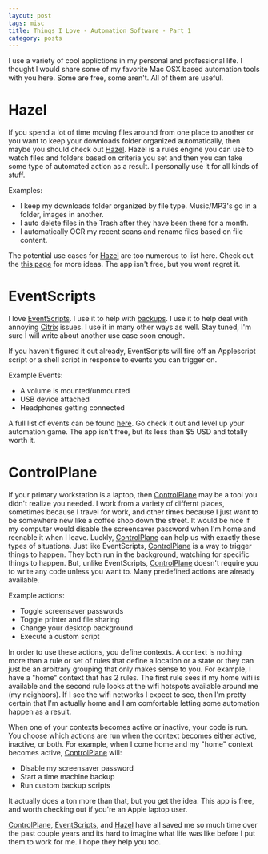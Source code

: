 ```yaml
---
layout: post
tags: misc 
title: Things I Love - Automation Software - Part 1 
category: posts
---
```


I use a variety of cool applictions in my personal and professional life.  I thought I would share some of my favorite Mac OSX based automation tools with you here.  Some are free, some aren't.  All of them are useful.


# Hazel

If you spend a lot of time moving files around from one place to another or you want to keep your downloads folder organized automatically, then maybe you should check out [Hazel](http://www.noodlesoft.com/hazel.php).  Hazel is a rules engine you can use to watch files and folders based on criteria you set and then you can take some type of automated action as a result. I personally use it for all kinds of stuff.

Examples:

* I keep my downloads folder organized by file type.  Music/MP3's go in a folder, images in another.
* I auto delete files in the Trash after they have been there for a month.
* I automatically OCR my recent scans and rename files based on file content.

The potential use cases for [Hazel](http://www.noodlesoft.com/hazel.php) are too numerous to list here.  Check out the [this page](http://www.noodlesoft.com/buzz.php) for more ideas.  The app isn't free, but you wont regret it. 

# EventScripts

I love [EventScripts](http://www.mousedown.net/mouseware/EventScripts.html).  I use it to help with [backups](http://www.aske.ws/posts/backup-phase-1.html).  I use it to help deal with annoying [Citrix](http://www.aske.ws/posts/citrix_on_the_mac_needs_help_sometimes.html) issues. I use it in many other ways as well.  Stay tuned, I'm sure I will write about another use case soon enough.

If you haven't figured it out already, EventScripts will fire off an Applescript script or a shell script in response to events you can trigger on.

Example Events:

* A volume is mounted/unmounted
* USB device attached
* Headphones getting connected

A full list of events can be found [here](http://mousedown.net/mouseware/Event_Parameters.html).  Go check it out and level up your automation game.  The app isn't free, but its less than $5 USD and totally worth it.

# ControlPlane

If your primary workstation is a laptop, then [ControlPlane](http://www.controlplaneapp.com/) may be a tool you didn't realize you needed.   I work from a variety of differnt places, sometimes because I travel for work, and other times because I just want to be somewhere new like a coffee shop down the street.  It would be nice if my computer would disable the screensaver password when I'm home and reenable it when I leave.  Luckly, [ControlPlane](http://www.controlplaneapp.com/) can help us with exactly these types of situations. Just like EventScripts, [ControlPlane](http://www.controlplaneapp.com/) is a way to trigger things to happen.  They both run in the background, watching for specific things to happen.  But, unlike EventScripts, [ControlPlane](http://www.controlplaneapp.com/) doesn't require you to write any code unless you want to. Many predefined actions are already available.  

Example actions:
 
* Toggle screensaver passwords
* Toggle printer and file sharing
* Change your desktop background
* Execute a custom script

In order to use these actions, you define contexts. A context is nothing more than a rule or set of rules that define a location or a state or they can just be an arbitrary grouping that only makes sense to you.  For example, I have a "home" context that has 2 rules. The first rule sees if my home wifi is available and the second rule looks at the wifi hotspots available around me (my neighbors).  If I see the wifi networks I expect to see, then I'm pretty certain that I'm actually home and I am comfortable letting some automation happen as a result.

When one of your contexts becomes active or inactive, your code is run.  You choose which actions are run when the context becomes either active, inactive, or both.  For example, when I come home and my "home" context becomes active, [ControlPlane](http://www.controlplaneapp.com/) will:

* Disable my screensaver password
* Start a time machine backup
* Run custom backup scripts

It actually does a ton more than that, but you get the idea.  This app is free, and worth checking out if you're an Apple laptop user.


[ControlPlane](http://www.controlplaneapp.com/), [EventScripts](http://www.mousedown.net/mouseware/EventScripts.html), and [Hazel](http://www.noodlesoft.com/hazel.php) have all saved me so much time over the past couple years and its hard to imagine what life was like before I put them to work for me.  I hope they help you too.
